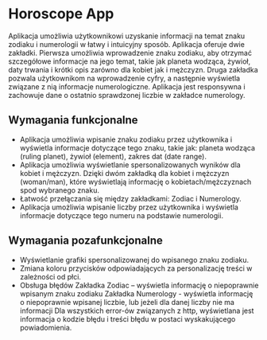 # Horoscope App
Aplikacja umożliwia użytkownikowi uzyskanie informacji na temat znaku zodiaku i numerologii w łatwy i intuicyjny sposób. Aplikacja oferuje dwie zakładki.
Pierwsza umożliwia wprowadzenie znaku zodiaku, aby otrzymać szczegółowe informacje na jego temat, takie jak planeta wodząca, żywioł, daty trwania
i krótki opis zarówno dla kobiet jak i mężczyzn. 
Druga zakładka pozwala użytkownikom na wprowadzenie cyfry, a następnie wyświetla związane z nią informacje numerologiczne.
Aplikacja jest responsywna i zachowuje dane o ostatnio sprawdzonej liczbie w zakładce numerology.

## Wymagania funkcjonalne 
-	Aplikacja umożliwia wpisanie znaku zodiaku przez użytkownika i wyświetla informacje dotyczące tego znaku, takie jak: planeta wodząca (ruling planet),
    żywioł (element), zakres dat (date range).
-	Aplikacja umożliwia wyświetlanie spersonalizowanych wyników dla kobiet i mężczyzn. Dzięki dwóm zakładką dla kobiet i mężczyzn (woman/man),
    które wyświetlają informację o kobietach/mężczyznach spod wybranego znaku.
-	Łatwość przełączania się między zakładkami: Zodiac i Numerology. 
-	Aplikacja umożliwia wpisanie liczby przez użytkownika i wyświetla informacje dotyczące tego numeru na podstawie numerologii.
  
## Wymagania pozafunkcjonalne
-	Wyświetlanie grafiki spersonalizowanej do wpisanego znaku zodiaku.
-	Zmiana koloru przycisków odpowiadających za personalizację treści w zależności od płci.
-	Obsługa błędów 
    	Zakładka Zodiac – wyświetla informację o niepoprawnie wpisanym znaku zodiaku
    	Zakładka Numerology - wyświetla informację o niepoprawnie wpisanej liczbie, lub jeżeli dla danej liczby nie ma informacji 
    	Dla wszystkich error-ów związanych z http, wyświetlana jest informacja o kodzie błędu i treści błędu w postaci wyskakującego powiadomienia. 
